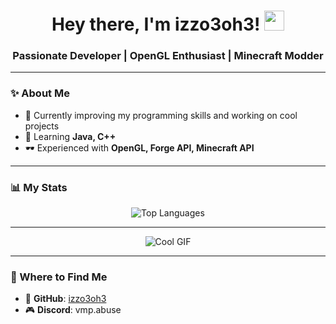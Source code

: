 <h1 align="center">Hey there, I'm izzo3oh3! <img src="https://github.com/blackcater/blackcater/raw/main/images/Hi.gif" height="32"/></h1>
<h3 align="center">Passionate Developer | OpenGL Enthusiast | Minecraft Modder</h3>

---

### ✨ About Me

- 🔭 Currently improving my programming skills and working on cool projects
- 🌱 Learning **Java, C++**
- 🕶 Experienced with **OpenGL, Forge API, Minecraft API**

---

### 📊 My Stats

<div align="center">
    <img src="https://github-readme-stats.vercel.app/api/top-langs/?username=izzo3oh3&layout=compact&theme=radical&langs_count=8&hide_border=true&hide=html,css,makefile" alt="Top Languages" />
</div>

---

<div align="center">
    <img src="https://cdn.discordapp.com/attachments/1322973293212602451/1335331079602573404/98286a2243ada070aef5a6925dd3bc54.gif?ex=679fc77a&is=679e75fa&hm=0bec052cbe5e52cd43a359bfcbdbd99bc26470efb34a48efa99115eaa97ed692&" alt="Cool GIF" />
</div>

---

### 📌 Where to Find Me
- 🔗 **GitHub**: [izzo3oh3](https://github.com/izzo3oh3)
- 🎮 **Discord**: vmp.abuse
